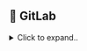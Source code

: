 ## 🐙 GitLab
<details>
<summary>Click to expand..</summary>

- The GitLab Helm chart, when configured with the Minikube example from the official documentation, will create its own self-signed certificates. Therefore, there's no need to worry about certificate management, although you can create your own certificates if necessary. However, this is not recommended due to the additional workload involved. You essentially only need to include the generated secret in the GitLab Runner configuration:
```yaml
gitlab-runner:
  install: true
  certsSecretName: gitlab-dev-wildcard-tls-chain
```

<br><br>


### 📚 Guides
- [Minikube Development](https://docs.gitlab.com/charts/development/minikube/)




<br><br>

### 🔗 Links
- [GitLab Sign In](https://gitlab.local.com/users/sign_in)

<br>

#### 🌐 UI
- [GitLab Dashboard](https://gitlab.local.com)
- **Credentials:** root:69aZc996

<br>

#### 🔑 Git SSH
```shell
ssh://git@gitlab.local.com:32022
```





<br><br>
<br><br>

### 🏠 Hosts
- Add the following entries to your `/etc/hosts` file. In your `custom-values.yaml`, you can also add `global.hosts.domain=192.168.49.2.nip.io`.
```shell
sudo gedit /etc/hosts

# ==== MINIKUBE ====
192.168.49.2 gitlab.local.com
192.168.49.2 minio.local.com
```

<br><br>
<br><br>

### 🌩️ MinIO
- I was unable to get the included MinIO release running due to the self-signed TLS certificate issue.
    - [Related Issue](https://gitlab.com/gitlab-org/charts/gitlab-runner/-/issues/75#note_211405230)

- Instead, we can deploy our own MinIO instance and use it within our GitLab Runner. Please refer to the MinIO installation section above or run `./minio/setup.sh`.
  - The setup will also create the necessary `runner-cache` bucket for the GitLab Runner.
  - Additionally, it will generate the required secret `minio-dev` within our `dev` namespace.
```yaml
gitlab-runner:
  runners:
    cache:
    ## S3 secret name.
      secretName: minio-dev
```

- To utilize our own MinIO instance with the GitLab Runner, ensure that the correct configuration is set:
```yaml
# Provide GitLab Runner with the secret object containing the self-signed certificate chain
gitlab-runner:
  install: true
  certsSecretName: gitlab-dev-wildcard-tls-chain

  runners:
    cache:
    ## S3 secret name.
      secretName: minio-dev
    ## Use this line for access using gcs-access-id and gcs-private-key
    # secretName: gcsaccess
    ## Use this line for access using a google-application-credentials file
    # secretName: google-application-credentials
    ## Use this line for access using Azure with azure-account-name and azure-account-key
    # secretName: azureaccess

    config: |
      [[runners]]
        image = "ubuntu:22.04"

        {{- if .Values.global.minio.enabled }}
        [runners.cache]
          Type = "s3"
          Path = "gitlab-runner"
          Shared = true
          [runners.cache.s3]
            AccessKey = "test69696969"
            SecretKey = "test69696969"
            ServerAddress = "192.168.49.2.nip.io:30000"
            BucketName = "runner-cache"
            BucketLocation = "us-east-1"
            Insecure = true
        {{ end }}
```
- **Note:** Both the AccessKey and SecretKey must be set; otherwise, you will encounter an error indicating that the URL cannot be found. The values must be valid.
- In our scenario, the MinIO instance is not using HTTPS, so `Insecure` must be set to `true`.
- As mentioned earlier, the bucket must already exist. You can create it using `mc mb minio/runner-cache`.

<br><br><br><br>

### 🔒 Certificates
- This section is not required for the GitLab Helm chart in Minikube due to the automated creation of self-signed certificates. However, it may be useful for others.

<br><br>

#### ✍️ Create Self-Signed Certificate
```shell
openssl req -x509 -nodes -days 3650 -newkey rsa:2048 -keyout gitlab.local.com.key -out gitlab.local.com.crt -subj "/C=DE/ST=Some-State/L=City/O=Organization/OU=Department/CN=local.com"
```

<br><br>

### 📥 Download Certificate and Create Secret
```shell
# Create certificate
openssl s_client -showcerts -connect gitlab.local.com:443 -servername gitlab.local.com < /dev/null 2>/dev/null | openssl x509 -outform PEM > ./gitlab/gitlab.local.com.crt

if kubectl get secret -n dev gitlab-cert-self >/dev/null 2>&1; then
    kubectl delete secret -n dev gitlab-cert-self
fi

kubectl create secret generic gitlab-cert-self \
--namespace dev \
--from-file=./gitlab/gitlab.local.com.crt
```





<br><br>
<br><br>

### 🦊 Git (SSH)
- We utilize NodePort for GitLab shell access, allowing us to push to our repositories. Git is available over port 32022. Refer to this guide for instructions on creating and adding SSH keys: [Git Cheat Sheet](https://github.com/CyberT33N/git-cheat-sheet/blob/main/README.md#ssh).
  - After setting up your SSH keys, run:
```shell
git remote add gitlabInternal ssh://git@gitlab.local.com:32022/websites/test.git
```

<br><br>
<br><br>

### ➕ Add Repository
```shell
# Add GitLab repository
helm repo add gitlab https://charts.gitlab.io/

# Update Helm repository
helm repo update

# List available Helm chart versions
helm search repo gitlab --versions
```

<br><br>
<br><br>

### ⚙️ Install Helm Chart
```shell
# This command downloads the GitLab Helm chart to the folder ./gitlab/Chart
cd ~/Projects/minikube
mkdir -p ./gitlab/Chart

helm pull gitlab/gitlab --version 8.1.2 --untar --untardir ./tmp
cp -r ./tmp/gitlab/* ./gitlab/Chart
rm -rf ./tmp

# Create custom-values.yaml
touch ./gitlab/custom-values.yaml
```
- If you encounter the error `download failed after attempts=6: net/http: TLS handshake timeout` during the GitLab Runner deployment, try:
```shell
unset all_proxy
```

<br><br>

### 🔄 Upgrade Helm Chart
```shell
kubectl config use-context minikube
helm upgrade gitlab-dev ./gitlab/Chart --namespace dev -f ./gitlab/custom-values.yaml --atomic
```

<br><br>

### ❌ Delete Release
```shell
kubectl config use-context minikube
helm --namespace dev delete gitlab-dev
```

<br><br>

### 📍 Retrieve IP Addresses
```shell
kubectl get ingress -lrelease=gitlab-dev -n dev
```

<br><br>

### 🔑 Change Password

<br><br>

#### 💻 Method #1 - UI
- You can access the GitLab instance by visiting the specified domain. In this example, `https://gitlab.192.168.99.100.nip.io` is used. If you manually created the secret for the initial root password, you can use that to sign in as the root user. If not, GitLab automatically generates a random password for the root user, which can be extracted using the following command (replace `<name>` with the name of the release, which is `gitlab` if you used the command above):
```shell
kubectl get -n dev secret gitlab-dev-gitlab-initial-root-password -ojsonpath='{.data.password}' | base64 --decode ; echo
```
- You can change the password by signing in, right-clicking on your avatar, and selecting edit > password.

<br><br>

#### 🛠️ Method #2 - GitLab Rails
- Use GitLab Rails to change the password. The pod `gitlab-dev-toolbox` can perform this operation:
```shell
kubectl create secret generic gitlab-cert-self \
--namespace dev \
--from-file=./gitlab/gitlab.local.com.crt

NAMESPACE="dev"
POD_NAME=$(kubectl get pods -n dev | grep gitlab-dev-toolbox | awk '{print $1}')

# Check if the pod name was found
if [ -z "$POD_NAME" ]; then
  echo "No pod found with the name 'gitlab-dev-toolbox'."
  exit 1
fi

# Execute the command in the pod
kubectl exec -it $POD_NAME -n $NAMESPACE -- bash -c "gitlab-rails runner \"user = User.find_by(username: 'root'); user.password = 'passwordHere'; user.password_confirmation = '

passwordHere'; user.save!\""
```


<br><br>

#### ⚙️ Method 3 - Helm Chart (Not Tested)
You can create a secret and set it in your `custom-values.yaml` as demonstrated in this guide:
```shell
kubectl create secret -n dev generic gitlab-root-password-custom --from-literal='password=test'
```
```yaml
# initialRootPassword:
#   secret: gitlab-root-password-custom
#   key: password
```






</details>
